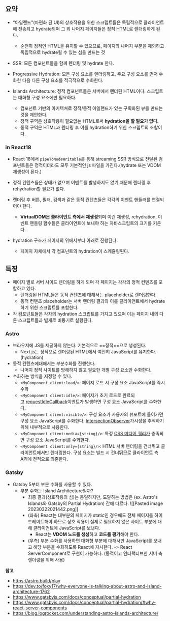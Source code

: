 ## 요약

- “아일랜드”(파편화 된 UI)의 상호작용을 위한 스크립트들은 독립적으로 클라이언트에 전송되고 hydrate되며 그 외 나머지 페이지들은 정적 HTML로 렌더링하게 된다.

  - 순전히 정적인 HTML을 유지할 수 있으므로, 페이지의 나머지 부분을 제외하고 독립적으로 hydrate될 수 있는 섬을 만드는 것

- SSR: 모든 컴포넌트들을 함께 렌더링 및 hydrate 한다.
- Progressive Hydration: 모든 구성 요소를 렌더링하고, 주요 구성 요소를 먼저 수화한 다음 다른 구성 요소를 적극적으로 수화한다.
- Islands Architecture: 정적 컴포넌트들은 서버에서 렌더된 HTML이다. 스크립트는 대화형 구성 요소에만 필요하다.

  - 컴포넌트 기반의 아키텍쳐로 정적/동적 아일랜드가 있는 구획화된 뷰를 만드는 것을 제안한다.

  * 정적 구역은 상호작용이 필요없는 HTML로써 **hydration을 할 필요가 없다.**
  * 동적 구역은 HTML과 렌더링 후 이를 hydration하기 위한 스크립트의 조합이다.

### in React18

- React 18에서 `pipeToNodeWritable`를 통해 streaming SSR 방식으로 전달된 컴포넌트들은 정적이더라도 모두 기본적인 js 파일을 가진다.(hydrate 또는 VDOM 재생성이 된다.)

- 정적 컨텐츠들은 상태가 없으며 이벤트를 발생하지도 않기 때문에 렌더링 후 rehydration할 필요가 없다.
- 렌더링 후 버튼, 필터, 검색과 같은 동적 컨텐츠들은 각각의 이벤트 핸들러를 연결되어야 한다.
  - **VirtualDOM은 클라이언트 측에서 재생성**되며 이런 재생성, rehydration, 이벤트 핸들링 함수들은 클라이언트에 보내야 하는 자바스크립트의 크기를 키운다.
- hydration 구조가 페이지의 위에서부터 아래로 진행된다.
  - 페이지 자체에서 각 컴포넌트의 hydration이 스케쥴링된다.

## 특징

- 페이지 별로 서버 사이드 렌더링을 하게 되며 각 페이지는 각각의 정적 컨텐츠를 포함하고 있다.
  - 렌더링된 HTML들은 동적 컨텐츠에 대해서는 placeholder로 렌더링한다.
  - 동적 컨텐츠 placeholder는 서버 렌더링 결과와 이를 클라이언트에서 hydrate하기 위한 스크립트를 포함한다.
- 각 컴포넌트들은 각자의 hydration 스크립트를 가지고 있으며 이는 페이지 내의 다른 스크립트들과 별개로 비동기로 실행된다.

### Astro

- 브라우저에 JS를 제공하지 않는다. 기본적으로 ==정적==으로 생성된다.
  - Next.js는 정적으로 렌더링된 HTML에서 여전히 JavaScript를 유지한다. (hydration)
- 동적 컨텐츠에대해서는 부분수화를 진행한다.
  - 나머지 정적 사이트를 방해하지 않고 필요한 개별 구성 요소만 수화한다.
- 수화하는 방식을 지정할 수 있다.
  - `<MyComponent client:load/>`: 페이지 로드 시 구성 요소 JavaScript를 즉시 수화
  - `<MyComponent client:idle/>`: 페이지가 초기 로드로 완료되고 [requestIdleCallback](https://developer.mozilla.org/en-US/docs/Web/API/Window/requestIdleCallback)이벤트가 발생하면 구성 요소 JavaScript를 수화한다.
  - `<MyComponent client:visible/>`: 구성 요소가 사용자의 뷰포트에 들어가면 구성 요소 JavaScript를 수화한다. [IntersectionObserver](https://blog.logrocket.com/lazy-loading-using-the-intersection-observer-api/)가시성을 추적하기 위해 내부적으로 사용한다.
  - `<MyComponent client:media={string}/>`: 특정 [CSS 미디어 쿼리가](https://blog.logrocket.com/choose-between-media-container-queries/) 충족되면 구성 요소 JavaScript를 수화한다.
  - `<MyComponent client:only={string}/>`: HTML 서버 렌더링을 건너뛰고 클라이언트에서만 렌더링한다. 구성 요소는 빌드 시 건너뛰므로 클라이언트 측 API에 전적으로 의존한다.

### Gatsby

- Gatsby 5부터 부분 수화를 사용할 수 있다.
  - 부분 수화는 Island Architecture일까?
    - 최종 결과(상호작용의 섬)는 동일하지만, 도달하는 방법은 (ex. Astro's Islands와 Gatsby의 Partial Hydration) 간에 다르다.
      ![[Pasted image 20230322021442.png]]
    - (좌측) React는 대부분의 페이지가 static인 경우에도 전체 페이지를 하이드레이트해야 하므로 상호 작용이 실제로 필요하지 않은 사이트 부분에 대해 클라이언트에 JavaScript를 보낸다.
      - React는 **VDOM 노드를 생성**하고 **코드를 평가**해야 한다.
    - (우측) 부분 수화를 사용하면 대화형 부분에 대해서만 JavaScript를 보내고 해당 부분을 수화하도록 React에 지시한다. -> React ServerComponent로 구현이 가능하다. (동적이고 인터랙티브한 서버 측 렌더링을 위해 사용)

**참고**

- https://astro.build/play
- https://dev.to/foxy17/why-everyone-is-talking-about-astro-and-island-architecture-1762
- https://www.gatsbyjs.com/docs/conceptual/partial-hydration
- https://www.gatsbyjs.com/docs/conceptual/partial-hydration/#why-react-server-components
- https://blog.logrocket.com/understanding-astro-islands-architecture/
